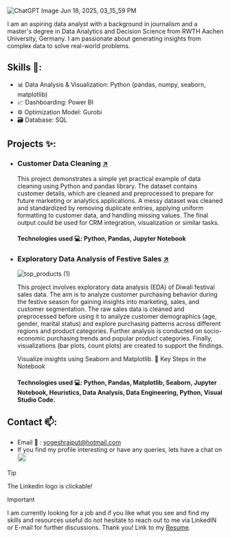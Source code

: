 ![ChatGPT Image Jun 18, 2025, 03_15_59 PM](https://github.com/user-attachments/assets/fb0520e8-269e-45b6-b401-56608d62d919)


I am an aspiring data analyst with a background in journalism and a master's degree in Data Analytics and Decision Science from RWTH Aachen University, Germany. I am passionate about generating insights from complex data to solve real-world problems. 

## Skills 🧰: 
- 📊 Data Analysis & Visualization: Python (pandas, numpy, seaborn, matplotlib)
- 📈 Dashboarding: Power BI 
- ⚙️ Optimization Model: Gurobi  
- 🗃️ Database: SQL

## Projects ✨:
- ### Customer Data Cleaning [↗️](https://github.com/Yogesh-Rajput/Customer-List-Data-Cleaning)

  This project demonstrates a simple yet practical example of data cleaning using Python and pandas library. The dataset contains customer details, which are cleaned and preprocessed to prepare for future marketing or analytics applications. A messy dataset was cleaned and standardized by removing duplicate entries, applying uniform formatting to customer data, and handling missing values. The final output could be used for CRM integration, visualization or similar tasks.

  #### Technologies used 💻: Python, Pandas, Jupyter Notebook
  
- ### Exploratory Data Analysis of Festive Sales [↗️](https://github.com/Yogesh-Rajput/Diwali-Sales-EDA)

  ![top_products (1)](https://github.com/user-attachments/assets/e863e5ba-2755-4475-af76-a10c66d974b8)

  This project involves exploratory data analysis (EDA) of Diwali festival sales data. The aim is to analyze customer purchasing behavior during the festive season for gaining insights into marketing, sales, and customer segmentation. The raw sales data is cleaned and preprocessed before using it to analyze customer demographics (age, gender, marital status) and explore purchasing patterns across different regions and product categories. Further analysis is conducted on socio-economic purchasing trends and popular product categories. Finally, visualizations (bar plots, count plots) are created to support the findings.

  Visualize insights using Seaborn and Matplotlib.
🧩 Key Steps in the Notebook

  #### Technologies used 💻: Python, Pandas, Matplotlib, Seaborn, Jupyter Notebook, Heuristics, Data Analysis, Data Engineering, Python, Visual Studio Code.

## Contact 📫:
- Email :email: : yogeshrajput@hotmail.com
- If you find my profile interesting or have any queries, lets have a chat on [<img src='https://cdn.jsdelivr.net/npm/simple-icons@3.0.1/icons/linkedin.svg' alt='linkedin' height='20'>](https://www.linkedin.com/in/aniketsatpute174/)
>[!Tip]
>The Linkedin logo is clickable!
    
>[!IMPORTANT]
>I am currently looking for a job and if you like what you see and find my skills and resources useful do not hesitate to reach out to me via LinkedIN or E-mail for further discussions.
>Thank you!
>  Link to my [Resume](pdf). 
